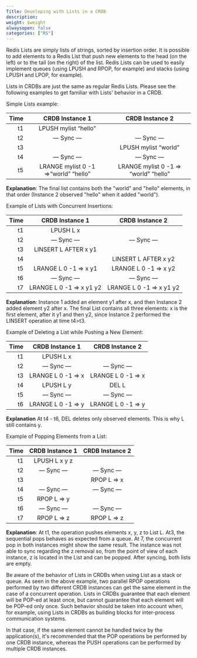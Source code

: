 ```yaml
---
Title: Developing with Lists in a CRDB
description: 
weight: $weight
alwaysopen: false
categories: ["RS"]
---
```

Redis Lists are simply lists of strings, sorted by insertion order. It
is possible to add elements to a Redis List that push new elements to
the head (on the left) or to the tail (on the right) of the list. Redis
Lists can be used to easily implement queues (using LPUSH and RPOP, for
example) and stacks (using LPUSH and LPOP, for
example).

Lists in CRDBs are just the same as regular Redis Lists. Please see the
following examples to get familiar with Lists' behavior in a
CRDB.

Simple Lists
example:

|  **Time** | **CRDB Instance 1** | **CRDB Instance 2** |
|  ------: | :------: | :------: |
|  t1 | LPUSH mylist “hello” |  |
|  t2 | — Sync — | — Sync — |
|  t3 |  | LPUSH mylist “world” |
|  t4 | — Sync — | — Sync — |
|  t5 | LRANGE mylist 0 -1 =>“world” “hello” | LRANGE mylist 0 -1 => “world” “hello” |

**Explanation**:
The final list contains both the "world" and "hello" elements, in that
order (Instance 2 observed "hello" when it added
"world").

Example of Lists with Concurrent
Insertions:

|  **Time** | **CRDB Instance 1** | **CRDB Instance 2** |
|  ------: | :------: | :------: |
|  t1 | LPUSH L x |  |
|  t2 | — Sync — | — Sync — |
|  t3 | LINSERT L AFTER x y1 |  |
|  t4 |  | LINSERT L AFTER x y2 |
|  t5 | LRANGE L 0 -1 => x y1 | LRANGE L 0 -1 => x y2 |
|  t6 | — Sync — | — Sync — |
|  t7 | LRANGE L 0 -1 => x y1 y2 | LRANGE L 0 -1 => x y1 y2 |

**Explanation**:
Instance 1 added an element y1 after x, and then Instance 2 added
element y2 after x. The final List contains all three elements: x is the
first element, after it y1 and then y2, since Instance 2 performed the
LINSERT operation at time t4\>t3.

Example of Deleting a List while Pushing a New
Element:

|  **Time** | **CRDB Instance 1** | **CRDB Instance 2** |
|  ------: | :------: | :------: |
|  t1 | LPUSH L x |  |
|  t2 | — Sync — | — Sync — |
|  t3 | LRANGE L 0 -1 => x | LRANGE L 0 -1 => x |
|  t4 | LPUSH L y | DEL L |
|  t5 | — Sync — | — Sync — |
|  t6 | LRANGE L 0 -1 => y | LRANGE L 0 -1 => y |

**Explanation**
At t4 - t6, DEL deletes only observed elements. This is why L still
contains y.

Example of Popping Elements from a
List:

|  **Time** | **CRDB Instance 1** | **CRDB Instance 2** |
|  ------: | :------: | :------: |
|  t1 | LPUSH L x y z |  |
|  t2 | — Sync — | — Sync — |
|  t3 |  | RPOP L => x |
|  t4 | — Sync — | — Sync — |
|  t5 | RPOP L => y |  |
|  t6 | — Sync — | — Sync — |
|  t7 | RPOP L => z | RPOP L => z |

**Explanation**:
At t1, the operation pushes elements x, y, z to List L. At3, the
sequential pops behaves as expected from a queue. At 7, the concurrent
pop in both instances might show the same result. The instance was not
able to sync regarding the z removal so, from the point of view of each
instance, z is located in the List and can be popped. After syncing,
both lists are empty.

Be aware of the behavior of Lists in CRDBs when using List as a stack
or queue. As seen in the above example, two parallel RPOP operations
performed by two different CRDB instances can get the same element in
the case of a concurrent operation. Lists in CRDBs guarantee that each
element will be POP-ed at least once, but cannot guarantee that each
element will be POP-ed only once. Such behavior should be taken into
account when, for example, using Lists in CRDBs as building blocks for
inter-process communication systems.

In that case, if the same element cannot be handled twice by the
application(s), it's recommended that the POP operations be performed by
one CRDB instance, whereas the PUSH operations can be performed by
multiple CRDB instances.
